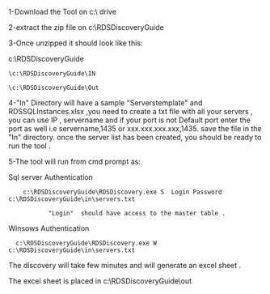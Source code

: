 1-Download the Tool on c:\ drive 

2-extract the zip file on c:\RDSDiscoveryGuide

3-Once unzipped it should look like this:

c:\RDSDiscoveryGuide

    \c:\RDSDiscoveryGuide\IN
    
    \c:\RDSDiscoveryGuide\Out
    
4-"In" Directory will have a sample  "Serverstemplate" and RDSSQLInstances.xlsx ,you need to create a txt file with all your servers , you can use IP , servername and if your port is not Default port enter the port as well  i.e servername,1435 or xxx.xxx.xxx.xxx,1435.
    save the file in the "In" directory. once the server list has been created, you should be ready to run the tool .

5-The tool will run from cmd prompt  as:

  Sql server Authentication 

	    c:\RDSDiscoveryGuide\RDSDiscovery.exe S  Login Password c:\RDSDiscoveryGuide\in\servers.txt
  
			   "Login"  should have access to the master table .
      
  Winsows Authentication 	

      c:\RDSDiscoveryGuide\RDSDiscovery.exe W c:\RDSDiscoveryGuide\in\servers.txt
    
The discovery will take few minutes and will generate an excel sheet .

The excel sheet is placed in c:\RDSDiscoveryGuide\out


    
